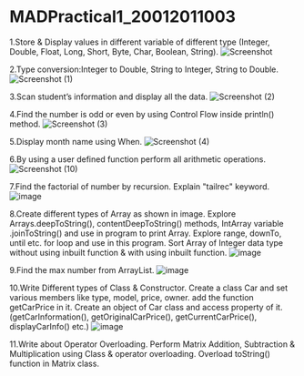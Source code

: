 # MADPractical1_20012011003

1.Store & Display values in different variable of different type (Integer, Double, Float, Long, Short, Byte, Char, Boolean, String).
![Screenshot](https://user-images.githubusercontent.com/110647839/183276570-552ac6c0-6822-46d2-978d-db7c6235e25a.png)

2.Type conversion:Integer to Double, String to Integer, String to Double.
![Screenshot (1)](https://user-images.githubusercontent.com/110647839/183276612-9f2b773a-59f7-48c1-84a1-32a1f7486cea.png)

3.Scan student’s information and display all the data.
![Screenshot (2)](https://user-images.githubusercontent.com/110647839/183276637-effaf8f8-e9f2-4867-b70c-d16cbe13935e.png)

4.Find the number is odd or even by using Control Flow inside println() method.
![Screenshot (3)](https://user-images.githubusercontent.com/110647839/183276651-f5d346b8-3dc5-474a-a06c-df185a5bc30d.png)

5.Display month name using When.
![Screenshot (4)](https://user-images.githubusercontent.com/110647839/183276664-587985ac-bd8f-4cbe-af79-38fde70a2ae5.png)

6.By using a user defined function perform all arithmetic operations.
![Screenshot (10)](https://user-images.githubusercontent.com/110647839/183276680-1f83caea-72d5-4140-81fa-abc76b62f559.png)

7.Find the factorial of number by recursion. Explain "tailrec" keyword.
![image](https://user-images.githubusercontent.com/110647839/185963463-31fb2a96-064a-4cd0-a179-27a1818a9eda.png)

8.Create different types of Array as shown in image. Explore Arrays.deepToString(), contentDeepToString() methods, IntArray variable .joinToString()  and use in program to print Array. Explore range, downTo, until etc. for loop and use in this program. Sort Array of Integer data type without using inbuilt function & with using inbuilt function.
![image](https://user-images.githubusercontent.com/110647839/185963538-0d2ef641-0f4d-4684-9ef8-26ced0a316cc.png)

9.Find the max number from ArrayList.
![image](https://user-images.githubusercontent.com/110647839/185963945-987d2007-07b6-48f2-a85e-84c61ef97539.png)

10.Write Different types of Class & Constructor. Create a class Car and set various members like type, model, price, owner. add the function getCarPrice in it. Create an object of Car class and access property of it. (getCarInformation(), getOriginalCarPrice(), getCurrentCarPrice(), displayCarInfo() etc.)
![image](https://user-images.githubusercontent.com/110647839/185965626-01fa3e3a-17c0-4aa7-98e3-d7f8d5f37cf4.png)

11.Write about Operator Overloading. Perform Matrix Addition, Subtraction & Multiplication using Class & operator overloading. Overload toString() function in Matrix class.
